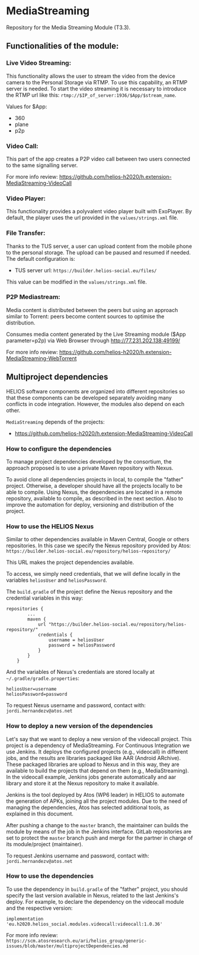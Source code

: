 # MediaStreaming

Repository for the Media Streaming Module (T3.3).

## Functionalities of the module:

### Live Video Streaming:
This functionality allows the user to stream the video from the device camera to the Personal Storage via RTMP. To use this capability, an RTMP server is needed. To start the video streaming it is necessary to introduce the RTMP url like this: `rtmp://$IP_of_server:1936/$App/$stream_name`.

Values for $App:
- 360
- plane
- p2p

### Video Call:
This part of the app creates a P2P video call between two users connected to the same signalling server.

For more info review: https://github.com/helios-h2020/h.extension-MediaStreaming-VideoCall

### Video Player:
This functionality provides a polyvalent video player built with ExoPlayer. By default, the player uses the url provided in the `values/strings.xml` file.

### File Transfer:
Thanks to the TUS server, a user can upload content from the mobile phone to the personal storage. The upload can be paused and resumed if needed. The default configuration is:

* TUS server url: `https://builder.helios-social.eu/files/`

This value can be modified in the `values/strings.xml` file.

### P2P Mediastream:
Media content is distributed between the peers but using an approach similar to Torrent: peers become content sources to optimise the distribution.

Consumes media content generated by the Live Streaming module ($App parameter=p2p) via Web Browser through http://77.231.202.138:49199/

For more info review: https://github.com/helios-h2020/h.extension-MediaStreaming-WebTorrent

## Multiproject dependencies ##

HELIOS software components are organized into different repositories
so that these components can be developed separately avoiding many
conflicts in code integration. However, the modules also depend on
each other.

`MediaStreaming` depends of the projects:

* https://github.com/helios-h2020/h.extension-MediaStreaming-VideoCall

### How to configure the dependencies ###

To manage project dependencies developed by the consortium, the approach proposed is to use a private Maven repository with Nexus.

To avoid clone all dependencies projects in local, to compile the "father" project. Otherwise, a developer should have all the projects locally to
be able to compile. Using Nexus, the dependencies are located in a remote repository, available to compile, as described in the next section.
Also to improve the automation for deploy, versioning and distribution of the project.

### How to use the HELIOS Nexus ###

Similar to other dependencies available in Maven Central, Google or others repositories. In this case we specify the Nexus
repository provided by Atos: `https://builder.helios-social.eu/repository/helios-repository/`

This URL makes the project dependencies available.

To access, we simply need credentials, that we will define locally in the variables `heliosUser` and `heliosPassword`.

The `build.gradle` of the project define the Nexus repository and the credential variables in this way:

```
repositories {
        ...
        maven {
            url "https://builder.helios-social.eu/repository/helios-repository/"
            credentials {
                username = heliosUser
                password = heliosPassword
            }
        }
    }
```

And the variables of Nexus's credentials are stored locally at `~/.gradle/gradle.properties`:

```
heliosUser=username
heliosPassword=password
```

To request Nexus username and password, contact with: `jordi.hernandezv@atos.net`

### How to deploy a new version of the dependencies ###

Let's say that we want to deploy a new version of the videocall project. This project is a dependency of MediaStreaming.
For Continuous Integration we use Jenkins. It deploys the configured projects (e.g., videocall) in different jobs,
and the results are libraries packaged like AAR (Android ARchive). These packaged libraries are upload to Nexus and in this way,
they are available to build the projects that depend on them (e.g., MediaStreaming).
In the videocall example, Jenkins jobs generate automatically and aar library and store it at the Nexus repository to make it available.

Jenkins is the tool deployed by Atos (WP6 leader) in HELIOS to automate the generation of APKs, joining all the project modules.
Due to the need of managing the dependencies, Atos has selected additional tools, as explained in this document.

After pushing a change to the `master` branch, the maintainer can builds the module by means of the job in the Jenkins interface. GitLab repositories are set to protect
the `master` branch push and merge for the partner in charge of its module/project (maintainer).

To request Jenkins username and password, contact with: `jordi.hernandezv@atos.net`

### How to use the dependencies ###

To use the dependency in `build.gradle` of the "father" project, you should specify the last version available in Nexus, related to the last Jenkins's deploy.
For example, to declare the dependency on the videocall module and the respective version:

`implementation 'eu.h2020.helios_social.modules.videocall:videocall:1.0.36'`

For more info review: `https://scm.atosresearch.eu/ari/helios_group/generic-issues/blob/master/multiprojectDependencies.md`

